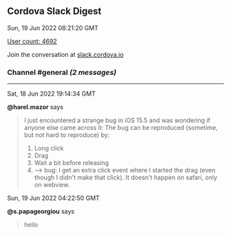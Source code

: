 ## Cordova Slack Digest
Sun, 19 Jun 2022 08:21:20 GMT

[User count: 4692](https://cordova.slack.com/)


Join the conversation at [slack.cordova.io](http://slack.cordova.io/)

### __Channel #general__ _(2 messages)_
---

Sat, 18 Jun 2022 19:14:34 GMT

__@harel.mazor__ says 
> I just encountered a strange bug in iOS 15.5 and was wondering if anyone else came across it:
> The bug can be reproduced (sometime, but not hard to reproduce) by:
> 1. Long click
> 2. Drag
> 3. Wait a bit before releasing
> 4. --&gt; bug: I get an extra click event where I started the drag (even though I didn't make that click).
> It doesn't happen on safari, only on webview.
> 

Sun, 19 Jun 2022 04:22:50 GMT

__@s.papageorgiou__ says 
> hello
> 
